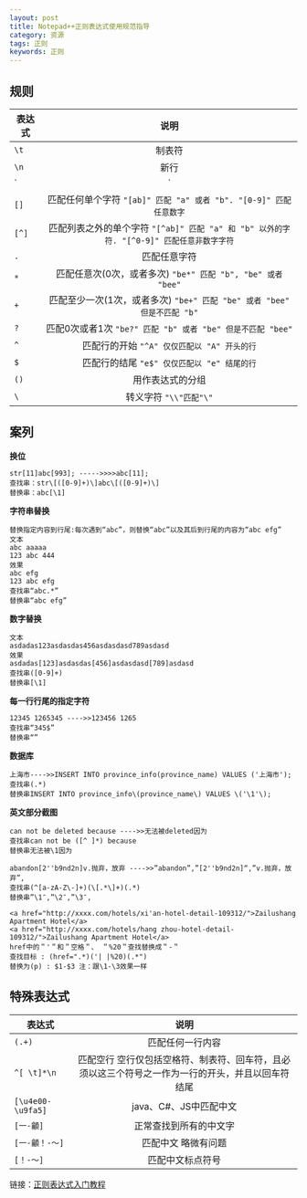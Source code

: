 ```yaml
---
layout: post
title: Notepad++正则表达式使用规范指导
category: 资源
tags: 正则
keywords: 正则
---
```


## 规则

| 表达式        | 说明           |
| ------------- |:-------------:|
| `\t`      | 制表符 |
| `\n`      | 新行      |
| `|` | `"ab|bc" 匹配 "ab" 或者 "bc"` |
| `[]` | 匹配任何单个字符 `"[ab]" 匹配 "a" 或者 "b". "[0-9]" 匹配任意数字`      |
| `[^]` | 匹配列表之外的单个字符 `"[^ab]" 匹配 "a" 和 "b" 以外的字符. "[^0-9]" 匹配任意非数字字符`      |
| `.`       | 匹配任意字符      |
| `*` | 匹配任意次(0次，或者多次) `"be*" 匹配 "b", "be" 或者 "bee"`      |
| `+` | 匹配至少一次(1次，或者多次) `"be+" 匹配 "be" 或者 "bee" 但是不匹配 "b"`      |
| `?` | 匹配0次或者1次 `"be?" 匹配 "b" 或者 "be" 但是不匹配 "bee"`      |
| `^` | 匹配行的开始 `"^A" 仅仅匹配以 "A" 开头的行`      |
| `$` | 匹配行的结尾 `"e$" 仅仅匹配以 "e" 结尾的行`      |
| `()` | 用作表达式的分组      |
| `\` | 转义字符 `"\\"匹配"\"`      |


## 案列

**换位**

```
str[11]abc[993]; ----->>>>abc[11]; 
查找串：str\[([0-9]+)\]abc\[([0-9]+)\] 
替换串：abc[\1] 
```

**字符串替换**

```
替换指定内容到行尾:每次遇到“abc”，则替换“abc”以及其后到行尾的内容为“abc efg” 
文本
abc aaaaa 
123 abc 444 
效果
abc efg 
123 abc efg 
查找串“abc.*” 
替换串“abc efg”
```

**数字替换**

```
文本
asdadas123asdasdas456asdasdasd789asdasd 
效果
asdadas[123]asdasdas[456]asdasdasd[789]asdasd 
查找串([0-9]+)
替换串[\1]
```

**每一行行尾的指定字符**

```
12345 1265345 ---->>123456 1265
查找串“345$” 
替换串“”
```

**数据库**

```
上海市---->>INSERT INTO province_info(province_name) VALUES ('上海市');
查找串(.*)
替换串INSERT INTO province_info\(province_name\) VALUES \('\1'\);
```
**英文部分截图**

```
can not be deleted because ---->>无法被deleted因为
查找串can not be ([^ ]*) because 
替换串无法被\1因为 

abandon[2''b9nd2n]v.抛弃，放弃 ---->>”abandon”,”[2''b9nd2n]“,”v.抛弃，放弃”, 
查找串(^[a-zA-Z\-]+)(\[.*\]+)(.*) 
替换串”\1″,”\2″,”\3″, 

<a href="http://xxxx.com/hotels/xi'an-hotel-detail-109312/">Zailushang Apartment Hotel</a>
<a href="http://xxxx.com/hotels/hang zhou-hotel-detail-109312/">Zailushang Apartment Hotel</a>
href中的＂'＂和＂空格＂、 ＂%20＂查找替换成＂-＂
查找目标 : (href=".*)('| |%20)(.*")
替换为(p) : $1-$3 注：跟\1-\3效果一样
```

## 特殊表达式

| 表达式        | 说明           |
| ------------- |:-------------:|
| `(.+)`      | 匹配任何一行内容 |
| `^[ \t]*\n`      | 匹配空行 空行仅包括空格符、制表符、回车符，且必须以这三个符号之一作为一行的开头，并且以回车符结尾 |
| `[\u4e00-\u9fa5]`      | java、C#、JS中匹配中文 |
| `[一-龥]`      | 正常查找到所有的中文字 |
| `[一-龥！-～]`      | 匹配中文 略微有问题 |
| `[！-～]`      | 匹配中文标点符号 |




链接：[正则表达式入门教程](https://deerchao.net/tutorials/regex/regex.htm)

